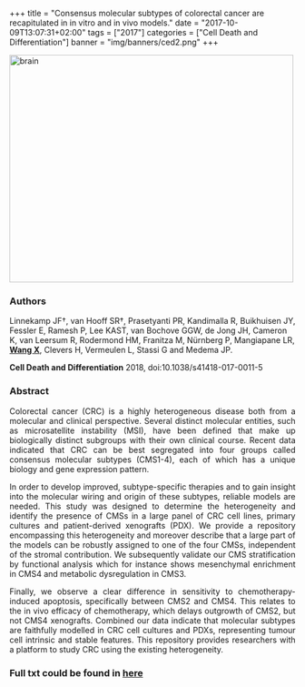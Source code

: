 +++
title = "Consensus molecular subtypes of colorectal cancer are recapitulated in in vitro and in vivo models."
date = "2017-10-09T13:07:31+02:00"
tags = ["2017"]
categories = ["Cell Death and Differentiation"]
banner = "img/banners/ced2.png"
+++

<img src="/img/banners/ced2.png" width= "500" height="400" alt="brain" align=center />

### **Authors**

Linnekamp JF†, van Hooff SR†, Prasetyanti PR, Kandimalla R, Buikhuisen JY, Fessler E, Ramesh P, Lee KAST, van Bochove GGW, de Jong JH, Cameron K, van Leersum R, Rodermond HM, Franitza M, Nürnberg P, Mangiapane LR, **<u>Wang X</u>**, Clevers H, Vermeulen L, Stassi G and Medema JP.

**Cell Death and Differentiation** 2018, doi:10.1038/s41418-017-0011-5

### **Abstract**

<p align="justify">Colorectal cancer (CRC) is a highly heterogeneous disease both from a molecular and clinical perspective. Several distinct molecular entities, such as microsatellite instability (MSI), have been defined that make up biologically distinct subgroups with their own clinical course. Recent data indicated that CRC can be best segregated into four groups called consensus molecular subtypes (CMS1-4), each of which has a unique biology and gene expression pattern. 

<p align="justify">In order to develop improved, subtype-specific therapies and to gain insight into the molecular wiring and origin of these subtypes, reliable models are needed. This study was designed to determine the heterogeneity and identify the presence of CMSs in a large panel of CRC cell lines, primary cultures and patient-derived xenografts (PDX). We provide a repository encompassing this heterogeneity and moreover describe that a large part of the models can be robustly assigned to one of the four CMSs, independent of the stromal contribution. We subsequently validate our CMS stratification by functional analysis which for instance shows mesenchymal enrichment in CMS4 and metabolic dysregulation in CMS3. 

<p align="justify">Finally, we observe a clear difference in sensitivity to chemotherapy-induced apoptosis, specifically between CMS2 and CMS4. This relates to the in vivo efficacy of chemotherapy, which delays outgrowth of CMS2, but not CMS4 xenografts. Combined our data indicate that molecular subtypes are faithfully modelled in CRC cell cultures and PDXs, representing tumour cell intrinsic and stable features. This repository provides researchers with a platform to study CRC using the existing heterogeneity.

### **Full txt could be found in [here](https://www.ncbi.nlm.nih.gov/pubmed/29305587)**